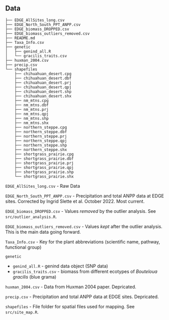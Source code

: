 ## Data

```
├── EDGE_AllSites_long.csv
├── EDGE_North_South_PPT_ANPP.csv
├── EDGE_biomass_DROPPED.csv
├── EDGE_biomass_outliers_removed.csv
├── README.md
├── Taxa_Info.csv
├── genetic
│	├── genind_all.R
│	└── gracilis_traits.csv
├── huxman_2004.csv
├── precip.csv
└── shapefiles
    ├── chihuahuan_desert.cpg
    ├── chihuahuan_desert.dbf
    ├── chihuahuan_desert.prj
    ├── chihuahuan_desert.qpj
    ├── chihuahuan_desert.shp
    ├── chihuahuan_desert.shx
    ├── nm_mtns.cpg
    ├── nm_mtns.dbf
    ├── nm_mtns.prj
    ├── nm_mtns.qpj
    ├── nm_mtns.shp
    ├── nm_mtns.shx
    ├── northern_steppe.cpg
    ├── northern_steppe.dbf
    ├── northern_steppe.prj
    ├── northern_steppe.qpj
    ├── northern_steppe.shp
    ├── northern_steppe.shx
    ├── shortgrass_prairie.cpg
    ├── shortgrass_prairie.dbf
    ├── shortgrass_prairie.prj
    ├── shortgrass_prairie.qpj
    ├── shortgrass_prairie.shp
    └── shortgrass_prairie.shx
```

`EDGE_AllSites_long.csv` - Raw Data

`EDGE_North_South_PPT_ANPP.csv` - Precipitation and total ANPP data at EDGE sites. Corrected by Ingrid Slette et al. October 2022. Most current.

`EDGE_biomass_DROPPED.csv` - Values _removed_ by the outlier analysis. See `src/outlier_analysis.R`.

`EDGE_biomass_outliers_removed.csv` - Values _kept_ after the outlier analysis. This is the main data going forward.

`Taxa_Info.csv` - Key for the plant abbreviations (scientific name, pathway, functional group)

`genetic` 

- `genind_all.R` - genind data object (SNP data)
- `gracilis_traits.csv` - biomass from different ecotypes of _Bouteloua gracilis_ (blue grama)

`huxman_2004.csv` - Data from Huxman 2004 paper. Depricated. 

`precip.csv` - Precipitation and total ANPP data at EDGE sites. Depricated. 

`shapefiles` - File folder for spatial files used for mapping. See `src/site_map.R`.
